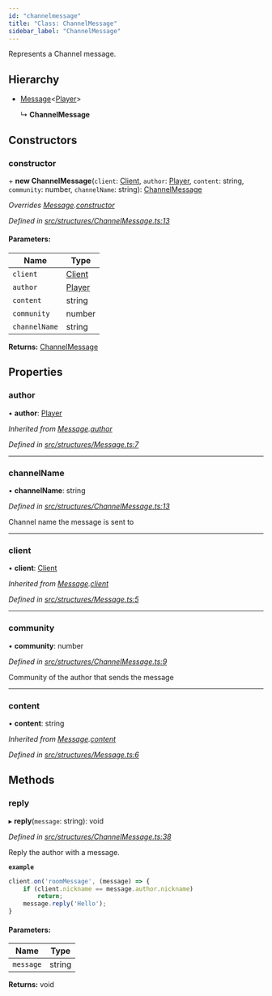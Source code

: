 ```yaml
---
id: "channelmessage"
title: "Class: ChannelMessage"
sidebar_label: "ChannelMessage"
---
```


Represents a Channel message.

## Hierarchy

* [Message](message.md)<[Player](player.md)\>

  ↳ **ChannelMessage**

## Constructors

### constructor

\+ **new ChannelMessage**(`client`: [Client](client.md), `author`: [Player](player.md), `content`: string, `community`: number, `channelName`: string): [ChannelMessage](channelmessage.md)

*Overrides [Message](message.md).[constructor](message.md#constructor)*

*Defined in [src/structures/ChannelMessage.ts:13](https://github.com/SuspiciousLookingOwl/transformice.js/blob/647a173/src/structures/ChannelMessage.ts#L13)*

#### Parameters:

Name | Type |
------ | ------ |
`client` | [Client](client.md) |
`author` | [Player](player.md) |
`content` | string |
`community` | number |
`channelName` | string |

**Returns:** [ChannelMessage](channelmessage.md)

## Properties

### author

•  **author**: [Player](player.md)

*Inherited from [Message](message.md).[author](message.md#author)*

*Defined in [src/structures/Message.ts:7](https://github.com/SuspiciousLookingOwl/transformice.js/blob/647a173/src/structures/Message.ts#L7)*

___

### channelName

•  **channelName**: string

*Defined in [src/structures/ChannelMessage.ts:13](https://github.com/SuspiciousLookingOwl/transformice.js/blob/647a173/src/structures/ChannelMessage.ts#L13)*

Channel name the message is sent to

___

### client

•  **client**: [Client](client.md)

*Inherited from [Message](message.md).[client](message.md#client)*

*Defined in [src/structures/Message.ts:5](https://github.com/SuspiciousLookingOwl/transformice.js/blob/647a173/src/structures/Message.ts#L5)*

___

### community

•  **community**: number

*Defined in [src/structures/ChannelMessage.ts:9](https://github.com/SuspiciousLookingOwl/transformice.js/blob/647a173/src/structures/ChannelMessage.ts#L9)*

Community of the author that sends the message

___

### content

•  **content**: string

*Inherited from [Message](message.md).[content](message.md#content)*

*Defined in [src/structures/Message.ts:6](https://github.com/SuspiciousLookingOwl/transformice.js/blob/647a173/src/structures/Message.ts#L6)*

## Methods

### reply

▸ **reply**(`message`: string): void

*Defined in [src/structures/ChannelMessage.ts:38](https://github.com/SuspiciousLookingOwl/transformice.js/blob/647a173/src/structures/ChannelMessage.ts#L38)*

Reply the author with a message.

**`example`** 
```js
client.on('roomMessage', (message) => {
	if (client.nickname == message.author.nickname)
		return;
	message.reply('Hello');
}
```

#### Parameters:

Name | Type |
------ | ------ |
`message` | string |

**Returns:** void
